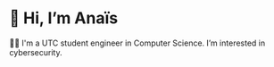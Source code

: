 # 👋 Hi, I’m Anaïs


👩‍🎓 I'm a UTC student engineer in Computer Science. I’m interested in cybersecurity.

